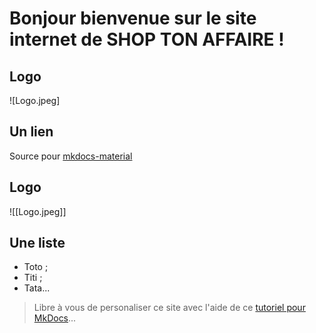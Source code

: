 # Bonjour bienvenue sur le site internet de SHOP TON AFFAIRE !
## Logo

![Logo.jpeg]

## Un lien
Source pour [mkdocs-material](https://squidfunk.github.io/mkdocs-material/)

## Logo
![[Logo.jpeg]]

## Une liste
- Toto ;
- Titi ;
- Tata...

> Libre à vous de personaliser ce site avec l'aide de ce [tutoriel pour MkDocs](https://github.com/ericECmorlaix/adn-Tutoriel_site_web)...
